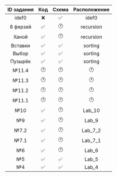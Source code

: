 | ID задания | Код | Схема | Расположение |                                                 
| :----: | :----: | :----: | :----: |
| idef0 | ❌ | ✅ | idef0 |
| 8 ферзей | ✅ | 🕐 | recursion |
| Ханой | ✅ | 🕐 | recursion |
| Вставки | ✅ | ✅ | sorting |
| Выбор | ✅ | ✅ | sorting |
| Пузырёк | ✅ | ✅ | sorting |
| №11.4 | 🕐 | 🕐 | 🕐 |
| №11.3 | 🕐 | 🕐 | 🕐 |
| №11.2 | 🕐 | 🕐 | 🕐 |
| №11.1 | 🕐 | 🕐 | 🕐 |
| №10 | ✅ | 🕐 | Lab_10 |
| №9 | ✅ | 🕐 | Lab_9 |
| №7.2 | ✅ | 🕐 | Lab_7_2 |
| №7.1 | ✅ | 🕐 | Lab_7_1 |
| №6 | ✅ | 🕐 | Lab_6 |
| №5 | ✅ | ✅ | Lab_5 |
| №4 | ✅ | ✅ | Lab_4 |
